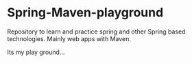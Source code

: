 # Spring-Maven-playground
Repository to learn and practice spring and other Spring based technologies.  Mainly web apps with Maven.  

Its my play ground...
